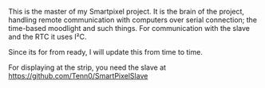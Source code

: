 This is the master of my Smartpixel project. It is the brain of the project, handling remote communication with computers over
serial connection; the time-based moodlight and such things.
For communication with the slave and the RTC it uses I²C.

Since its for from ready, I will update this from time to time.

For displaying at the strip, you need the slave at https://github.com/Tenn0/SmartPixelSlave
